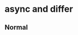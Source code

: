 # async and differ

## Normal

### <script src="" />

```javascript 
1. html parsing
2. if script tag comes (normal)
    1. stop html parsing
    2. download script
    3. execute script
3. html parsing if available
```

----------

## async: when order does not matter like google api

### <script async src="" />

``` javascript
1. html parsing and download script simultaneously
2. if script tags comes (async)
   1. execute script
3. html parsing if available
```

----------

## differ: use when order of code is matter

### <script defer src="" />

``` javascript
1. html parsing and download script simultaneously
2. html parsing finishes
3. execute script 
 ```